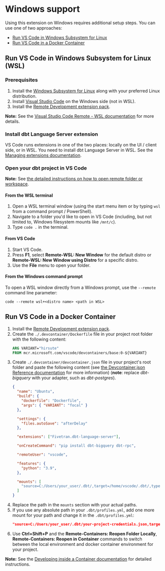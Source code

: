 # Windows support

Using this extension on Windows requires additional setup steps. You can use one of two approaches:

- [Run VS Code in Windows Subsystem for Linux](#wsl)
- [Run VS Code in a Docker Container](#docker)

## <a name="wsl"></a>Run VS Code in Windows Subsystem for Linux (WSL)

### Prerequisites

1. Install the [Windows Subsystem for Linux](https://docs.microsoft.com/windows/wsl/install-win10) along with your preferred Linux distribution.
1. Install [Visual Studio Code](https://code.visualstudio.com/) on the Windows side (not in WSL).
1. Install the [Remote Development extension pack](https://aka.ms/vscode-remote/download/extension).

**Note:** See the [Visual Studio Code Remote - WSL documentation](https://code.visualstudio.com/docs/remote/wsl#_getting-started) for more details.

### Install dbt Language Server extension

VS Code runs extensions in one of the two places: locally on the UI / client side, or in WSL. You need to install dbt Language Server in WSL. See the [Managing extensions documentation](https://code.visualstudio.com/docs/remote/wsl#_managing-extensions).

### Open your dbt project in VS Code
**Note:** See [the detailed instructions on how to open remote folder or workspace](https://code.visualstudio.com/docs/remote/wsl#_open-a-remote-folder-or-workspace).

#### From the WSL terminal
1. Open a WSL terminal window (using the start menu item or by typing ```wsl``` from a command prompt / PowerShell).
1. Navigate to a folder you'd like to open in VS Code (including, but not limited to, Windows filesystem mounts like ```/mnt/c```).
1. Type ```code .``` in the terminal.

#### From VS Code
1. Start VS Code.
1. Press **F1**, select **Remote-WSL: New Window** for the default distro or **Remote-WSL: New Window using Distro** for a specific distro.
1. Use the **File** menu to open your folder.

#### From the Windows command prompt
To open a WSL window directly from a Windows prompt, use the ```--remote``` command line parameter:
```
code --remote wsl+<distro name> <path in WSL>
```

## <a name="docker"></a>Run VS Code in a Docker Container

1. Install the [Remote Development extension pack](https://aka.ms/vscode-remote/download/extension).
1. Create the `./.devcontainer/Dockerfile` file  in your project root folder with the following content:
    ```dockerfile
    ARG VARIANT="hirsute"
    FROM mcr.microsoft.com/vscode/devcontainers/base:0-${VARIANT}
    ```
1. Create `./.devcontainer/devcontainer.json` file in your project's root folder and paste the following content (see [the Devcontainer.json Reference documentation](https://code.visualstudio.com/docs/remote/devcontainerjson-reference) for more information) (**note**: replace *dbt-bigquery* with your adapter, such as *dbt-postgres*).
    ```json
    {
      "name": "Ubuntu",
      "build": {
        "dockerfile": "Dockerfile",
        "args": { "VARIANT": "focal" }
      },

      "settings": {
        "files.autoSave": "afterDelay"
      },

      "extensions": ["Fivetran.dbt-language-server"],

      "onCreateCommand": "pip install dbt-bigquery dbt-rpc",

      "remoteUser": "vscode",

      "features": {
        "python": "3.9",
      },

      "mounts": [
        "source=C:/Users/your_user/.dbt/,target=/home/vscode/.dbt/,type=bind,readonly",
      ]
    }
    ```
1. Replace the path in the `mounts` section with your actual paths.
1. If you use any absolute path in your `.dbt/profiles.yml`, add one more mount for your path and change it in the `.dbt/profiles.yml`:
    ```json
    "source=C:/Users/your_user/.dbt/your-project-credentials.json,target=/Users/user/.dbt/your-project-credentials.json,type=bind,readonly",
    ```
1. Use **Ctrl+Shift+P** and the **Remote-Containers: Reopen Folder Locally**, **Remote-Containers: Reopen in Container** commands to switch between the local environment and docker container environment for your project.

**Note:** See the [Developing inside a Container documentation](https://code.visualstudio.com/docs/remote/containers) for detailed instructions.
